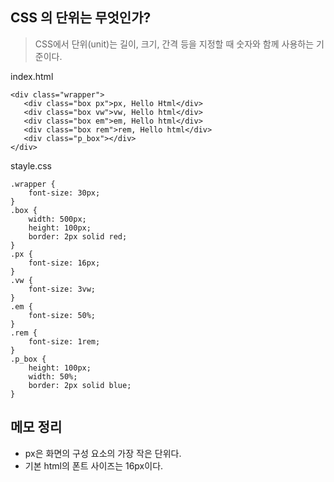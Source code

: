 ## CSS 의 단위는 무엇인가?
> CSS에서 단위(unit)는 길이, 크기, 간격 등을 지정할 때 숫자와 함께 사용하는 기준이다.

index.html
```
<div class="wrapper">
   <div class="box px">px, Hello Html</div>
   <div class="box vw">vw, Hello html</div>
   <div class="box em">em, Hello html</div>
   <div class="box rem">rem, Hello html</div>
   <div class="p_box"></div>
</div>
```

stayle.css
```
.wrapper {
    font-size: 30px;
}
.box {
    width: 500px;
    height: 100px;
    border: 2px solid red;
}
.px {
    font-size: 16px;
}
.vw {
    font-size: 3vw;
}
.em {
    font-size: 50%;
}
.rem {
    font-size: 1rem;
}
.p_box {
    height: 100px;
    width: 50%;
    border: 2px solid blue;
}
```


## 메모 정리
+ px은 화면의 구성 요소의 가장 작은 단위다.
+ 기본 html의 폰트 사이즈는 16px이다. 



